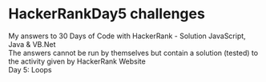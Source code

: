 # HackerRankDay5 challenges
My answers to 30 Days of Code with HackerRank - Solution JavaScript, Java &amp; VB.Net </br>
The answers cannot be run by themselves but contain a solution (tested) to the activity given by HackerRank Website </br>
Day 5: Loops </br>
